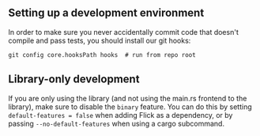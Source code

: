 ## Setting up a development environment

In order to make sure you never accidentally commit code that doesn't
compile and pass tests, you should install our git hooks:

```shell
git config core.hooksPath hooks  # run from repo root
```

## Library-only development

If you are only using the library (and not using the main.rs frontend to the library), make sure to disable the `binary` feature. You can do this by setting `default-features = false` when adding Flick as a dependency, or by passing `--no-default-features` when using a cargo subcommand.
